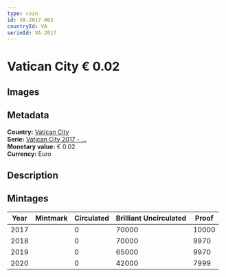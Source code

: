 ```yaml
---
type: coin
id: VA-2017-002
countryId: VA
serieId: VA-2017
---
```


# Vatican City € 0.02

## Images


## Metadata

**Country:** [Vatican City](../index.md)\
**Serie:** [Vatican City 2017 - ...](index.md)\
**Monetary value:** € 0.02\
**Currency:** Euro

## Description


## Mintages

| Year | Mintmark | Circulated | Brilliant Uncirculated | Proof |
| ---- | -------- | ---------- | ---------------------- | ----- |
| 2017 |  | 0| 70000 | 10000 |
| 2018 |  | 0| 70000 | 9970 |
| 2019 |  | 0| 65000 | 9970 |
| 2020 |  | 0| 42000 | 7999 |
